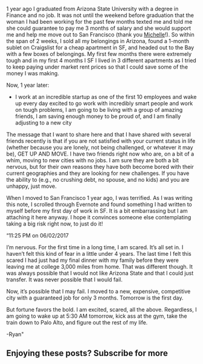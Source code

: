 1 year ago I graduated from Arizona State University with a degree in Finance and no job. It was not until the weekend before graduation that the woman I had been working for the past few months texted me and told me she could guarantee to pay me 3 months of salary and she would support me and help me move out to San Francisco (thank you [Michelle](https://t.umblr.com/redirect?z=https%3A%2F%2Fwww.linkedin.com%2Fin%2Fmichellehgonzalez%2F&t=ZTQ2MDg3Y2JjYjdkNzc2ODZjN2FlZDVjM2E5MzU4ZTgxMTY5ZTA0YywzYXJkdU5XNQ%3D%3D&b=t%3AokV1QflKCp7Agf216l_L8Q&p=https%3A%2F%2Fryanrodenbaugh.com%2Fpost%2F174761935417%2Fget-up-and-move&m=1&ref=ryanrodenbaugh.com)!). So within the span of 2 weeks, I sold all my belongings in Arizona, found a 1-month sublet on Craigslist for a cheap apartment in SF, and headed out to the Bay with a few boxes of belongings. My first few months there were extremely tough and in my first 4 months I SF I lived in 3 different apartments as I tried to keep paying under market rent prices so that I could save some of the money I was making.

Now, 1 year later:

-   I work at an incredible startup as one of the first 10 employees and wake up every day excited to go work with incredibly smart people and work on tough problems, I am going to be living with a group of amazing friends, I am saving enough money to be proud of, and I am finally adjusting to a new city

The message that I want to share here and that I have shared with several friends recently is that if you are not satisfied with your current status in life (whether because you are lonely, not being challenged, or whatever it may be), GET UP AND MOVE. I have two friends right now who are, on a bit of a whim, moving to new cities with no jobs. I am sure they are both a bit nervous, but for their own reasons they have both become bored with their current geographies and they are looking for new challenges. If you have the ability to (e.g., no crushing debt, no spouse, and no kids) and you are unhappy, just move.

When I moved to San Francisco 1 year ago, I was terrified. As I was writing this note, I scrolled through Evernote and found something I had written to myself before my first day of work in SF. It is a bit embarrassing but I am attaching it here anyway. I hope it convinces someone else contemplating taking a big risk right now, to just do it!

“11:25 PM on 06/02/2017

I’m nervous. For the first time in a long time, I am scared. It’s all set in. I haven’t felt this kind of fear in a little under 4 years. The last time I felt this scared I had just had my final dinner with my family before they were leaving me at college 3,000 miles from home. That was different though. It was always possible that I would not like Arizona State and that I could just transfer. It was never possible that I would fail.

Now, it’s possible that I may fail. I moved to a new, expensive, competitive city with a guaranteed job for only 3 months. Tomorrow is the first day.

But fortune favors the bold. I am excited, scared, all the above. Regardless, I am going to wake up at 5:30 AM tomorrow, kick ass at the gym, take the train down to Palo Alto, and figure out the rest of my life.

\-Ryan"

## Enjoying these posts? Subscribe for more